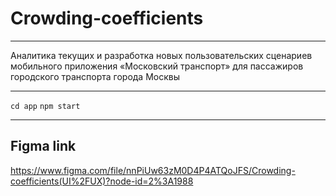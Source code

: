 # Crowding-coefficients
____
Аналитика текущих и разработка новых пользовательских сценариев мобильного приложения «Московский транспорт» для пассажиров городского транспорта города Москвы
____
`cd app`
`npm start`
____
## Figma link
https://www.figma.com/file/nnPiUw63zM0D4P4ATQoJFS/Crowding-coefficients(UI%2FUX)?node-id=2%3A1988
